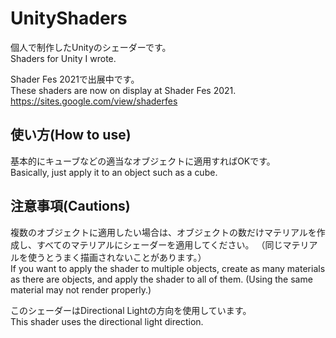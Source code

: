 # UnityShaders
個人で制作したUnityのシェーダーです。  
Shaders for Unity I wrote.
  
Shader Fes 2021で出展中です。  
These shaders are now on display at Shader Fes 2021.  
https://sites.google.com/view/shaderfes

## 使い方(How to use)
基本的にキューブなどの適当なオブジェクトに適用すればOKです。  
Basically, just apply it to an object such as a cube.

## 注意事項(Cautions)
複数のオブジェクトに適用したい場合は、オブジェクトの数だけマテリアルを作成し、すべてのマテリアルにシェーダーを適用してください。
（同じマテリアルを使うとうまく描画されないことがあります。）  
If you want to apply the shader to multiple objects, create as many materials as there are objects, and apply the shader to all of them.
(Using the same material may not render properly.)  
  
このシェーダーはDirectional Lightの方向を使用しています。  
This shader uses the directional light direction.
